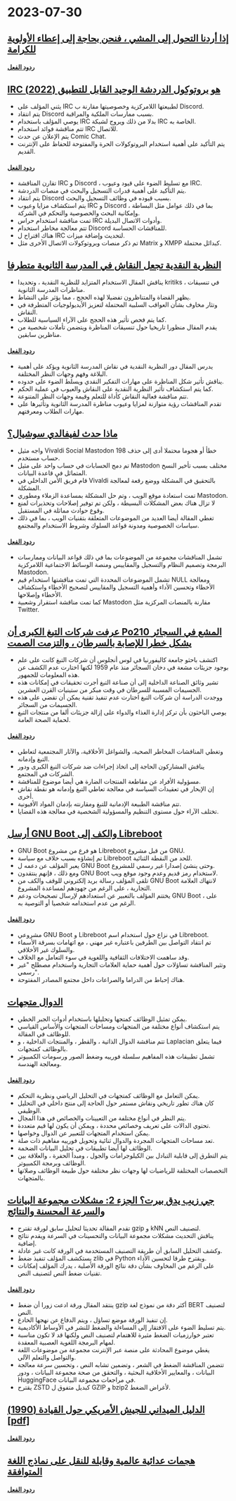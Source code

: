 # 2023-07-30

## [إذا أردنا التحول إلى المشي ، فنحن بحاجة إلى إعطاء الأولوية للكرامة](https://streets.mn/2023/07/19/if-we-want-a-shift-to-walking-we-need-to-prioritize-dignity/)

#### [ردود الفعل](https://news.ycombinator.com/item?id=36920622)

## [IRC هو بروتوكول الدردشة الوحيد القابل للتطبيق (2022)](https://koshka.love/babel/irc-forever.html)

- يثني المؤلف على IRC لطبيعتها اللامركزية وخصوصيتها مقارنة ب Discord.
- يتم انتقاد Discord بسبب ممارسات الملكية والمراقبة.
- يوصي المؤلف باستخدام IRC بدلا من ذلك ويروج لشبكة IRC الخاصة به.
- تتم مناقشة فوائد استخدام IRC للاتصال.
- يتم الإعلان عن حدث Comic Chat.
- يتم التأكيد على أهمية استخدام البروتوكولات الحرة والمفتوحة للحفاظ على الإنترنت القديم.

#### [ردود الفعل](https://news.ycombinator.com/item?id=36918655)

- تقارن المناقشة IRC و Discord ، مع تسليط الضوء على قيود وعيوب IRC.
- يتم التأكيد على أهمية قدرات التسجيل والبحث في منصات الدردشة.
- يتم انتقاد Discord بسبب قيوده في وظائف التسجيل والبحث.
- يتم استكشاف مزايا وعيوب IRC و Discord ، بما في ذلك عوامل مثل البساطة وإمكانية البحث والخصوصية والتحكم في الشركة.
- تمت مناقشة استخدام حراس IRC وأدوات الاتصال البديلة.
- تتم معالجة مخاطر استخدام Discord للمناقشات الحساسة.
- هناك اقتراح ل IRC لتحديث وإضافة ميزات.
- تم ذكر منصات وبروتوكولات الاتصال الأخرى مثل Matrix و XMPP كبدائل محتملة.

## [النظرية النقدية تجعل النقاش في المدرسة الثانوية متطرفا](https://www.slowboring.com/p/how-critical-theory-is-radicalizing)

- يناقش المقال الاستخدام المتزايد للنظرية النقدية ، وتحديدا kritiks ، في تنسيقات مناظرات المدرسة الثانوية.
- يظهر القضاة والمتناظرون تفضيلا لهذه الحجج ، مما يؤثر على النشاط.
- وتثار مخاوف بشأن العواقب السلبية المحتملة لتعزيز الأيديولوجيات المتطرفة في النقاش.
- كما يتم فحص تأثير هذه الحجج على الآراء السياسية للطلاب.
- يقدم المقال منظورا تاريخيا حول تنسيقات المناظرة ويتضمن تأملات شخصية من مناظرين سابقين.

#### [ردود الفعل](https://news.ycombinator.com/item?id=36920566)

- يدرس المقال دور النظرية النقدية في نقاش المدرسة الثانوية ويؤكد على أهمية البلاغة وفهم وجهات النظر المختلفة.
- يناقش تأثير شكل المناظرة على مهارات التفكير النقدي ويسلط الضوء على حدوده.
- كما يتم استكشاف تأثير النظرية النقدية على النقاش والعيوب في عملية الحكم.
- تتم مناقشة فعالية النقاش كأداة للتعلم وقيمة وجهات النظر المتنوعة.
- تقدم المناقشات رؤية متوازنة لمزايا وعيوب مناظرة المدرسة الثانوية وتأثيرها على مهارات الطلاب ومعرفتهم.

## [ماذا حدث لفيفالدي سوشيال؟](https://thomasp.vivaldi.net/2023/07/28/what-happened-to-vivaldi-social/)

- واجه مثيل Vivaldi Social Mastodon خطأ أو هجوما محتملا أدى إلى حذف 198 حساب مستخدم.
- تم دمج الحسابات في حساب واحد على مثيل Mastodon مختلف بسبب تأخير النسخ المتماثل في قاعدة البيانات.
- قام فريق الأمن الداخلي في Vivaldi بالتحقيق في المشكلة ووضع رقعة لمعالجة المشكلة.
- تمت استعادة موقع الويب ، وتم حل المشكلة بمساعدة الزملاء ومطوري Mastodon.
- لا تزال هناك بعض المشكلات البسيطة ، ولكن تم توفير إصلاحات وتحذيرات لمنع وقوع حوادث مماثلة في المستقبل.
- تغطي المقالة أيضا العديد من الموضوعات المتعلقة بتقنيات الويب ، بما في ذلك سياسات الخصوصية ومدونة قواعد السلوك وشروط الاستخدام والمجتمع.

#### [ردود الفعل](https://news.ycombinator.com/item?id=36919659)

- تشمل المناقشات مجموعة من الموضوعات بما في ذلك قواعد البيانات وممارسات البرمجة وتصميم النظام والتسجيل والمقاييس ومنصة الوسائط الاجتماعية اللامركزية Mastodon.
- تشمل الموضوعات المحددة التي تمت مناقشتها استخدام قيم NULL ومعالجة الأخطاء وتحسين الأداء وأهمية التسجيل والمقاييس لتصحيح الأخطاء واستكشاف الأخطاء وإصلاحها.
- كما تمت مناقشة استقرار وشعبية Mastodon مقارنة بالمنصات المركزية مثل Twitter.

## [عرفت شركات التبغ الكبرى أن Po210 المشع في السجائر يشكل خطرا للإصابة بالسرطان ، والتزمت الصمت](https://www.uclahealth.org/news/big-tobacco-knew-radioactive-particles-in-cigarettes)

- اكتشف باحثو جامعة كاليفورنيا في لوس أنجلوس أن شركات التبغ كانت على علم بوجود جزيئات مشعة في دخان السجائر منذ عام 1959 لكنها اختارت عدم الكشف عن هذه المعلومات للجمهور.
- تشير وثائق الصناعة الداخلية إلى أن صناعة التبغ أجرت تحقيقات في إمكانات هذه الجسيمات المسببة للسرطان في وقت مبكر من ستينيات القرن العشرين.
- ووجدت الدراسة أن شركات التبغ اختارت عدم تنفيذ تقنية يمكن أن تقضي على هذه الجسيمات من السجائر.
- يوصي الباحثون بأن تركز إدارة الغذاء والدواء على إزالة جزيئات ألفا من منتجات التبغ لحماية الصحة العامة.

#### [ردود الفعل](https://news.ycombinator.com/item?id=36925019)

- وتغطي المناقشات المخاطر الصحية، والشواغل الأخلاقية، والآثار المجتمعية لتعاطي التبغ وإدمانه.
- يناقش المشاركون الحاجة إلى اتخاذ إجراءات ضد شركات التبغ الكبرى ودور الشركات في المجتمع.
- مسؤولية الأفراد عن مقاطعة المنتجات الضارة هي أيضا موضوع للمناقشة.
- إن الإبحار في تعقيدات السياسة في معالجة تعاطي التبغ وإدمانه هو نقطة نقاش أخرى.
- تتم مناقشة الطبيعة الإدمانية للتبغ ومقارنته بإدمان المواد الأفيونية.
- تختلف الآراء حول مستوى التنظيم والمسؤولية الشخصية في معالجة هذه القضايا.

## [أرسل GNU Boot والكف إلى Libreboot](https://libreboot.org/news/gnuboot.html#gnu-boot-cease-and-desist-email)

- GNU Boot هو فرع من مشروع Libreboot من قبل مشروع GNU.
- تم إنشاؤه بسبب خلاف مع سياسة Libreboot للحد من النقطة الثنائية.
- يعبر المؤلف عن دعمه ل GNU Boot وحتى ينشئ إصدارا غير رسمي للمشروع.
- ومع ذلك ، فإنهم ينتقدون GNU Boot لاستخدام رمز قديم وعدم وجود موقع ويب.
- تلقى المؤلف رسالة بريد إلكتروني للوقف والكف من GNU Boot لانتهاك العلامة التجارية ، على الرغم من جهودهم لمساعدة المشروع.
- يختتم المؤلف بالتعبير عن استعدادهم لإرسال تصحيحات ودعم GNU Boot ، على الرغم من عدم استخدامه شخصيا أو التوصية به.

#### [ردود الفعل](https://news.ycombinator.com/item?id=36926852)

- مشروعي GNU Boot و Libreboot في نزاع حول استخدام اسم Libreboot.
- تم انتقاد التواصل بين الطرفين باعتباره غير مهني ، مع اتهامات بسرقة الأسماء والسلوك غير الأخلاقي.
- وقد ساهمت الاختلافات الثقافية واللغوية في سوء التعامل مع الخلاف.
- وتثير المناقشة تساؤلات حول أهمية حماية العلامات التجارية واستخدام مصطلح "غير رسمي".
- هناك إحباط من الدراما والصراعات داخل مجتمع المصادر المفتوحة.

## [الدوال متجهات](https://thenumb.at/Functions-are-Vectors/)

- يمكن تمثيل الوظائف كمتجها وتحليلها باستخدام أدوات الجبر الخطي.
- يتم استكشاف أنواع مختلفة من المتجهات ومساحات المتجهات والأساس القياسي للوظائف في المقالة.
- تتم مناقشة الدوال الذاتية ، والقطر ، والمنتجات الداخلية ، و Laplacian فيما يتعلق بالوظائف كمتجهات.
- تشمل تطبيقات هذه المفاهيم سلسلة فورييه وضغط الصور ورسومات الكمبيوتر ومعالجة الهندسة.

#### [ردود الفعل](https://news.ycombinator.com/item?id=36921446)

- يمكن التعامل مع الوظائف كمتجهات في التحليل الرياضي ونظرية التحكم.
- كان هناك تطور تاريخي ونقاش مستمر حول الحاجة إلى منتج داخلي في التحليل الوظيفي.
- يتم النظر في أنواع مختلفة من التعيينات والخصائص في هذا المجال.
- تحتوي الدالات على تعريف وخصائص محددة ، ويمكن أن يكون لها قيم متعددة.
- يمكن استخدام المتجهات للتعبير عن الدوال وخواصها.
- تعد مساحات المتجهات المجردة والدوال ثنائية وتحويل فورييه مفاهيم ذات صلة.
- الوظائف لها أيضا تطبيقات في تحليل البيانات الضخمة.
- يتم التطرق إلى قابلية التبادل بين الكيلوجرامات والجول ، ومبدأ الحفرة ، والعلاقة بين الوظائف وبرمجة الكمبيوتر.
- التخصصات المختلفة للرياضيات لها وجهات نظر مختلفة حول طبيعة الوظائف وصلاتها بالمتجهات.

## [جي زيب يدق بيرت؟ الجزء 2: مشكلات مجموعة البيانات والسرعة المحسنة والنتائج](https://kenschutte.com/gzip-knn-paper2/)

- تقدم المقالة تحديثا لتحليل سابق لورقة تقترح gzip و kNN لتصنيف النص.
- يناقش التحديث مشكلات مجموعة البيانات والتحسينات في السرعة ويقدم نتائج إضافية.
- وكشف التحليل السابق أن طريقة التصنيف المستخدمة في الورقة كانت غير عادلة.
- يستكشف المؤلف تنفيذ ضغط zlib في Python ويقترح طرقا لتحسين الأداء.
- على الرغم من المخاوف بشأن دقة نتائج الورقة الأصلية ، يدرك المؤلف إمكانات تقنيات ضغط النص لتصنيف النص.

#### [ردود الفعل](https://news.ycombinator.com/item?id=36921552)

- ينتقد المقال ورقة ادعت زورا أن ضغط gzip أكثر دقة من نموذج لغة BERT لتصنيف النص.
- إن تنفيذ الورقة موضع تساؤل ، ويتم الدفاع عن نهجها الخادع.
- يتم تسليط الضوء على الافتقار إلى المساءلة والضغط للنشر في الأوساط الأكاديمية.
- تعتبر خوارزميات الضغط مثيرة للاهتمام لتصنيف النص ولكنها قد لا تكون مناسبة لمهام البرمجة اللغوية العصبية المعقدة.
- يغطي موضوع المحادثة على منصة عبر الإنترنت مجموعة من موضوعات اللغة والتواصل والتعلم الآلي.
- تتضمن المناقشة الضغط في الشعر ، وتضمين تشابه النص ، وتحسين سرعة معالجة البيانات ، والمعايير الأخلاقية البحثية ، والتحقق من صحة مجموعة البيانات ، ودور HuggingFace في مراجعات مجموعة البيانات.
- يقترح ZSTD كبديل متفوق ل GZIP و bzip2 لأغراض الضغط.

## [الدليل الميداني للجيش الأمريكي حول القيادة (1990) [pdf]](https://armyoe.files.wordpress.com/2018/03/1990-fm-22-100.pdf)

#### [ردود الفعل](https://news.ycombinator.com/item?id=36922517)

## [هجمات عدائية عالمية وقابلة للنقل على نماذج اللغة المتوافقة](https://llm-attacks.org/zou2023universal.pdf)

#### [ردود الفعل](https://news.ycombinator.com/item?id=36921808)
